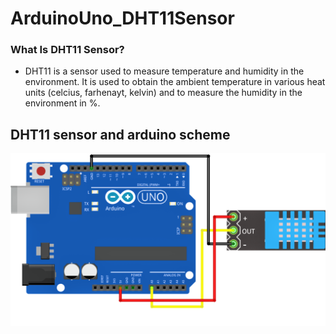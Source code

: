 # ArduinoUno_DHT11Sensor
### What Is DHT11 Sensor?
* DHT11 is a sensor used to measure temperature and humidity in the environment. It is used to obtain the ambient temperature in various heat units (celcius, farhenayt, kelvin) and to measure the humidity in the environment in %.

## DHT11 sensor and arduino scheme
![ProjectScheme](https://github.com/Adoessuor/ArduinoUno_DHT11Sensor/blob/main/e0fcf6_ad2f60f70f4547f2b911014f3d625b8b_mv2.png)
